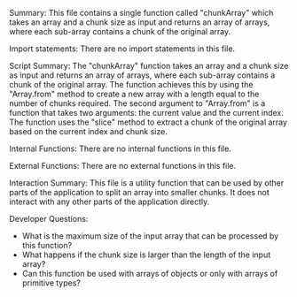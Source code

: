 Summary:
This file contains a single function called "chunkArray" which takes an array and a chunk size as input and returns an array of arrays, where each sub-array contains a chunk of the original array.

Import statements:
There are no import statements in this file.

Script Summary:
The "chunkArray" function takes an array and a chunk size as input and returns an array of arrays, where each sub-array contains a chunk of the original array. The function achieves this by using the "Array.from" method to create a new array with a length equal to the number of chunks required. The second argument to "Array.from" is a function that takes two arguments: the current value and the current index. The function uses the "slice" method to extract a chunk of the original array based on the current index and chunk size.

Internal Functions:
There are no internal functions in this file.

External Functions:
There are no external functions in this file.

Interaction Summary:
This file is a utility function that can be used by other parts of the application to split an array into smaller chunks. It does not interact with any other parts of the application directly.

Developer Questions:
- What is the maximum size of the input array that can be processed by this function?
- What happens if the chunk size is larger than the length of the input array?
- Can this function be used with arrays of objects or only with arrays of primitive types?